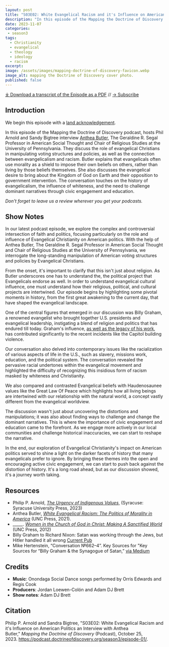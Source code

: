 ```yaml
---
layout: post
title: "S03E02: White Evangelical Racism and it's Influence on American Politics an Interview with Anthea Butler"
description: "In this episode of the Mapping the Doctrine of Discovery podcast, hosts Phil Arnold and Sandy Bigtree interview Professor Anthea Butler, the Geraldine R. Segal Professor in American Social Thought and Chair of Religious Studies. She is the author of White Evangelcial Racism"
date: 2023-11-07
categories: 
 - season3
tags: 
  - Christianity
  - evangelical
  - theology
  - ideology
  - racism
excerpt: 
image: /assets/images/mapping-doctrine-of-discovery-favicon.webp
image_alt: mapping the Doctrine of Discovery cover photo.
published: false
---
```

<div id="buzzsprout-player-13904064"></div><script src="https://www.buzzsprout.com/1926214/13904064-s03e02-white-evangelical-racism-and-it-s-influence-on-american-politics-an-interview-with-anthea-butler.js?container_id=buzzsprout-player-13904064&player=small" type="text/javascript" charset="utf-8"></script>

[⤓ Download a transcript of the Episode as a PDF](/assets/pdfs/S03E02-White-Evangelical-Racism-Anthea-Butler-TRANSCRIPT.pdf) // [→ Subscribe](/subscribe/)

## Introduction
We begin this episode with a [land acknowledgement](https://podcast.doctrineofdiscovery.org/land/).

In this episode of the Mapping the Doctrine of Discovery podcast, hosts Phil Arnold and Sandy Bigtree interview [Anthea Butler](https://rels.sas.upenn.edu/people/anthea-butler), The Geraldine R. Segal Professor in American Social Thought and Chair of Religious Studies at the University of Pennsylvania. They discuss the role of evangelical Christians in manipulating voting structures and policies, as well as the connection between evangelicalism and racism. Butler explains that evangelicals often use morality as a shield to impose their own beliefs on others, rather than living by those beliefs themselves. She also discusses the evangelical desire to bring about the Kingdom of God on Earth and their opposition to government intervention. The conversation touches on the history of evangelicalism, the influence of whiteness, and the need to challenge dominant narratives through civic engagement and education.

*Don't forget to leave us a review wherever you get your podcasts.*


## Show Notes

In our latest podcast episode, we explore the complex and controversial intersection of faith and politics, focusing particularly on the role and influence of Evangelical Christianity on American politics. With the help of Anthea Butler, The Geraldine R. Segal Professor in American Social Thought and Chair of Religious Studies at the University of Pennsylvania, we interrogate the long-standing manipulation of American voting structures and policies by Evangelical Christians.

From the onset, it's important to clarify that this isn't just about religion. As Butler underscores one has to understand the, the political project that Evangelicals endorse as well. In order to understand evangelical cultural influence, one must understand how their religious, political, and cultural projects are intertwined. Our episode begins by highlighting some pivotal moments in history, from the first great awakening to the current day, that have shaped the evangelical landscape.

One of the central figures that emerged in our discussion was Billy Graham, a renowned evangelist who brought together U.S. presidents and evangelical leadership, instigating a blend of religion and politics that has endured till today. Graham's influence, [as well as the legacy of his work](https://currentpub.com/2022/09/11/billy-graham-to-richard-nixon-satan-was-working-through-the-jews-but-hitler-handled-it-all-wrong/), has contributed significantly to the recent incidents like the Capitol building violence.

Our conversation also delved into contemporary issues like the racialization of various aspects of life in the U.S., such as slavery, missions work, education, and the political system. The conversation revealed the pervasive racial undertones within the evangelical movement and highlighted the difficulty of recognizing this insidious form of racism masked by whiteness and Christianity.

We also compared and contrasted Evangelical beliefs with Haudenosaunee values like the Great Law Of Peace which highlights how all living beings are intertwined with our relationship with the natural world, a concept vastly different from the evangelical worldview.

The discussion wasn't just about uncovering the distortions and manipulations; it was also about finding ways to challenge and change the dominant narratives. This is where the importance of civic engagement and education came to the forefront. As we engage more actively in our local communities and challenge historical inaccuracies, we can start to reshape the narrative.

In the end, our exploration of Evangelical Christianity's impact on American politics served to shine a light on the darker facets of history that many evangelicals prefer to ignore. By bringing these themes into the open and encouraging active civic engagement, we can start to push back against the distortion of history. It's a long road ahead, but as our discussion showed, it's a journey worth taking.

## Resources
- Philip P. Arnold, [*The Urgency of Indigenous Values,*](https://bookshop.org/p/books/the-urgency-of-indigenous-values-philip-p-arnold/19942005?aid=56272&ean=9780815638087&listref=whitetoolong-newsletter-bookshelf) (Syracuse: Syracuse University Press, 2023)
- Anthea Butler, [*White Evangelical Racism: The Politics of Morality in America*](https://uncpress.org/book/9781469661179/white-evangelical-racism/) (UNC Press, 2021).  
- _____. [*Women in the Church of God in Christ: Making A Sanctified World*](https://uncpress.org/book/9780807858080/women-in-the-church-of-god-in-christ/) (UNC Press, 2012)
- Billy Graham to Richard Nixon: Satan was working through the Jews, but Hitler handled it all wrong [Current Pub](https://currentpub.com/2022/09/11/billy-graham-to-richard-nixon-satan-was-working-through-the-jews-but-hitler-handled-it-all-wrong/)
- Mike Hertenstein, “Conversation №662–4”. Key Sources for "Key Sources for “Billy Graham & the Synagogue of Satan,” [via Medium](https://medium.com/@mikeh_50175/conversation-662-4-291aa74083a5) 



## Credits

- **Music**: Onondaga Social Dance songs performed by Orris Edwards and Regis Cook
- **Producers**: Jordan Loewen-Colón and Adam DJ Brett
- **Show notes**: Adam DJ Brett

## Citation

Philip P. Arnold and Sandra Bigtree, "S03E02: White Evangelical Racism and it's Influence on American Politics an Interview with Anthea Butler," _Mapping the Doctrine of Discovery_ (Podcast), October 25, 2023. <https://podcast.doctrineofdiscovery.org/season3/episode-01/>.




